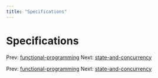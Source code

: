 ```yaml
---
title: "Specifications"
---
```


# Specifications

Prev: [functional-programming](functional-programming.md)
Next: [state-and-concurrency](state-and-concurrency.md)

Prev: [functional-programming](functional-programming.md)
Next: [state-and-concurrency](state-and-concurrency.md)
